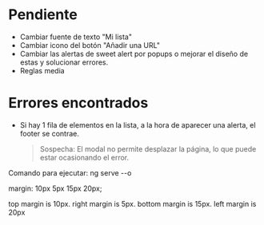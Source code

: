 # Pendiente

- Cambiar fuente de texto "Mi lista"
- Cambiar icono del botón "Añadir una URL"
- Cambiar las alertas de sweet alert por popups o mejorar el diseño de estas y solucionar errores.
- Reglas media

# Errores encontrados

- Si hay 1 fila de elementos en la lista, a la hora de aparecer una alerta, el footer se contrae.
    > Sospecha: El modal no permite desplazar la página, lo que puede estar ocasionando el error.

Comando para ejecutar: ng serve --o

margin: 10px 5px 15px 20px;

top margin is 10px. right margin is 5px. bottom margin is 15px. left margin is 20px